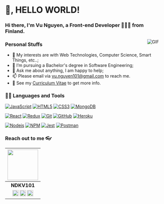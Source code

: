 
# 👋, HELLO WORLD!

### Hi there, I'm **Vu Nguyen**, a **Front-end Developer** 👨🏽‍💻 from Finland.

<img align="right" alt="GIF" src="https://i.pinimg.com/originals/e4/26/70/e426702edf874b181aced1e2fa5c6cde.gif" />

### Personal Stuffs

- 🤔 My interests are with Web Technologies, Computer Science, Smart Things, etc..;
- 💼 I’m pursuing a Bachelor's degree in Software Engineering;
- 💬 Ask me about anything, I am happy to help;
- 📫 Please email via vu.nguyen101@gmail.com to reach me.
- 📝 See my [Curriculum Vitae](https://drive.google.com/file/d/1DkKh6ErKLpp9X9gbJP6ZsHrkBQ6KLi8J/view?usp=sharing) to get more info.

### 👨‍💻 Languages and Tools

[![JavaScript](https://img.shields.io/badge/-JavaScript-black?style=flat&logo=javascript&link=https://github.com/ndkv101)](https://github.com/ndkv101) 
[![HTML5](https://img.shields.io/badge/-HTML5-E34F26?style=flat&logo=html5&logoColor=white&link=https://github.com/ndkv101)](https://github.com/ndkv101) 
[![CSS3](https://img.shields.io/badge/-CSS3-1572B6?style=flat&logo=css3&link=https://github.com/ndkv101)](https://github.com/ndkv101)
[![MongoDB](https://img.shields.io/badge/-MongoDB-black?style=flat&logo=MongoDB&link=https://github.com/ndkv101)](https://github.com/ndkv101)

[![React](https://img.shields.io/badge/-React-black?style=flat&logo=react&link=https://github.com/ndkv101)](https://github.com/ndkv101)
[![Redux](https://img.shields.io/badge/-Redux-purple?style=flat&logo=redux&link=https://github.com/ndkv101)](https://github.com/ndkv101)
[![Git](https://img.shields.io/badge/-Git-black?style=flat&logo=git&link=https://github.com/ndkv101)](https://github.com/ndkv101) 
[![GitHub](https://img.shields.io/badge/-GitHub-181717?style=flat&logo=github&link=https://github.com/ndkv101)](https://github.com/ndkv101)
[![Heroku](https://img.shields.io/badge/-Heroku-purple?style=flat&logo=Heroku&link=https://github.com/ndkv101)](https://github.com/ndkv101)

[![Nodejs](https://img.shields.io/badge/-Nodejs-black?style=flat&logo=Node.js&link=https://github.com/ndkv101)](https://github.com/ndkv101)
[![NPM](https://img.shields.io/badge/-NPM-black?style=flat&logo=npm&link=https://github.com/ndkv101)](https://github.com/ndkv101)
[![Jest](https://img.shields.io/badge/-Jest-red?style=flat&logo=Jest&link=https://github.com/ndkv101)](https://github.com/ndkv101) 
[![Postman](https://img.shields.io/badge/-Postman-black?style=flat&logo=Postman&link=https://github.com/ndkv101)](https://github.com/ndkv101)

### Reach out to me 👓

|                                                                                                                                                                                                        <a href="https://github.com/ndkv101"><img src="https://www.flaticon.com/svg/static/icons/svg/843/843280.svg" width="100px" height="100px" /></a>                                                                                                                                                                                                        |
| :--------------------------------------------------------------------------------------------------------------------------------------------------------------------------------------------------------------------------------------------------------------------------------------------------------------------------------------------------------------------------------------------------------------------------------------------------------------------------------------------------------------------------------------------------------------------------: |
|                                                                                                                                                                                                                                                             **NDKV101**                                                                                                                                                                                                                                                              |
| <a href="https://twitter.com/ndkv101"><img src="https://cdns.iconmonstr.com/wp-content/assets/preview/2012/240/iconmonstr-twitter-1.png" width="20px" height="20px"></a> <a href="https://www.linkedin.com/in/ndkv9"><img src="https://cdns.iconmonstr.com/wp-content/assets/preview/2012/240/iconmonstr-linkedin-3.png" width="20px" height="20px"></a> <a href="https://dev.to/ndkv9"><img src="https://cdn.worldvectorlogo.com/logos/devto.svg" width="20px" height="20px"></a> |
















<!--
**sagar-viradiya/sagar-viradiya** is a ✨ _special_ ✨ repository because its `README.md` (this file) appears on your GitHub profile.
